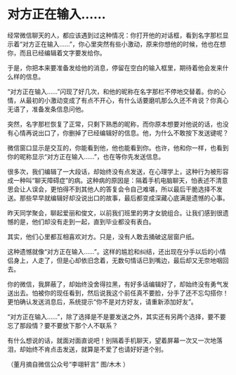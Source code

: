 # 对方正在输入……

经常微信聊天的人，都应该遇到过这种情况：你打开他的对话框，看到名字那栏显示着“对方正在输入……”，你心里突然有些小激动，原来你想他的时候，他也在想你，而且已经编辑着文字要发给你。 

于是，你把本来要准备发给他的消息，停留在空白的输入框里，期待着他会发来什么样的信息。 

“对方正在输入……”闪现了好几次，和他的昵称在名字那栏不停地交替着。你的心情，从最初的小激动变成了有点不开心，有什么话要磨叽那么久还不肯说？你真心无语了，准备发条信息问他。 

突然，名字那栏恢复了正常，只剩下熟悉的昵称，而你原本想要对他说的话，也没有心情再说出口了，你删掉了已经编辑好的信息。他，为什么不敢按下发送键呢？ 

微信窗口显示是交互的，你能看到他，他也能看到你。也许，他和你一样，也看到你的昵称显示“对方正在输入……”，也在等你先发送信息。 

很多次，我们编辑了一大段话，却始终没有点发送，在心理学上，这种行为被形容成一种叫“聊天障碍症”的病。这种病的原因是：隔着手机电脑聊天，怕表述不清意思会让人误会，更怕得不到其他人的答复会令自己难堪，所以最后干脆选择不发送。那些早早就编辑好却没说出口的故事，最后都变成深藏心底满是遗憾的心事。 

昨天同学聚会，聊起爱丽和俊文，以前我们班里的男才女貌组合。让我们感到很遗憾的是，他们却没有走到一起，直到毕业都没有表白。 

其实，他们心里都互相喜欢对方。只是，没有人敢去捅破这层窗户纸。 

这种遗憾就像“对方正在输入……”。这样的尴尬和纠结，还出现在分手以后的小情侣身上，人走了，但是心却依旧念着，无数句情话已到嘴边，最后却又无奈地咽回去。 

你的微信，我屏蔽了，却始终没舍得拉黑，有好多话编辑好了，却始终没有勇气发送出去。怕被你的现任看到，然后说我这个前任真不要脸，分手了还不忘勾搭你！更怕确认发送消息后，系统提示“你不是对方好友，请重新添加好友”。 

“对方正在输入……”，除了选择是不是要发送之外，其实还有另两个选择，要不要忘了那段情？要不要放下那个人不联系？ 

有什么想说的话，就面对面直说吧！别隔着手机聊天，望着屏幕一次又一次地落泪，却始终不肯点击发送，就算是不爱了也请好好道个别。 

（董月摘自微信公众号“李翊轩言” 图/木木 ）